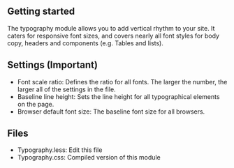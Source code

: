 ## Getting started

The typography module allows you to add vertical rhythm to your site. It caters for responsive font sizes, and covers nearly all font styles for body copy, headers and components (e.g. Tables and lists).


## Settings (Important)
  - Font scale ratio: Defines the ratio for all fonts. The larger the number, the larger all of the settings in the file.
  - Baseline line height: Sets the line height for all typographical elements on the page. 
  - Browser default font size: The baseline font size for all browsers.

## Files
  - Typography.less: Edit this file
  - Typography.css: Compiled version of this module